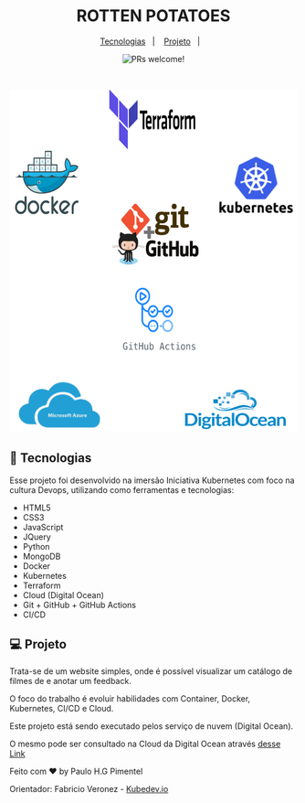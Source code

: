 <h1 align="center">
  ROTTEN POTATOES
</h1>

<p align="center">
  <a href="#-tecnologias">Tecnologias</a>&nbsp;&nbsp;&nbsp;|&nbsp;&nbsp;&nbsp;
  <a href="#-projeto">Projeto</a>&nbsp;&nbsp;&nbsp;|&nbsp;&nbsp;&nbsp;
</p>

<p align="center">
 <img src="https://img.shields.io/static/v1?label=PRs&message=welcome&color=49AA26&labelColor=000000" alt="PRs welcome!" />
</p>

<br>

<p align="center">
  <img alt="dev.finances" src="https://github.com/PauloPimentel-github/rotten-potatoes/blob/main/.github/template-tecnologias.png" width="100%" height="600px">
</p>

## 🚀 Tecnologias
 
Esse projeto foi desenvolvido na imersão Iniciativa Kubernetes com foco na cultura Devops, utilizando como ferramentas e tecnologias:

- HTML5
- CSS3
- JavaScript
- JQuery
- Python
- MongoDB
- Docker
- Kubernetes
- Terraform
- Cloud (Digital Ocean)
- Git + GitHub + GitHub Actions
- CI/CD

## 💻 Projeto

Trata-se de um website simples, onde é possível visualizar um catálogo de filmes de e anotar um feedback.

O foco do trabalho é evoluir habilidades com Container, Docker, Kubernetes, CI/CD e Cloud.

Este projeto está sendo executado pelos serviço de nuvem (Digital Ocean). 

O mesmo pode ser consultado na Cloud da Digital Ocean através [desse Link](http://167.172.0.221)

Feito com ♥ by Paulo H.G Pimentel

Orientador: Fabricio Veronez - [Kubedev.io](https://kubedev.io)
